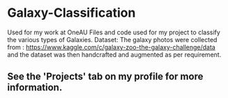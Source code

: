 # Galaxy-Classification
Used for my work at OneAU
Files and code used for my project to classify the various types of Galaxies. 
Dataset: The galaxy photos were collected from : https://www.kaggle.com/c/galaxy-zoo-the-galaxy-challenge/data and the dataset was then handcrafted and augmented as per requirement.
## See the 'Projects' tab on my profile for more information.
